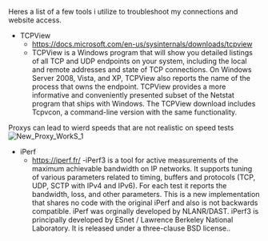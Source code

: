 Heres a list of a few tools i utilize to troubleshoot my connections and website access.



- TCPView
	- https://docs.microsoft.com/en-us/sysinternals/downloads/tcpview
	- TCPView is a Windows program that will show you detailed listings of all TCP and UDP endpoints on your system, including the local and remote addresses and state of TCP connections. On Windows Server 2008, Vista, and XP, TCPView also reports the name of the process that owns the endpoint. TCPView provides a more informative and conveniently presented subset of the Netstat program that ships with Windows. The TCPView download includes Tcpvcon, a command-line version with the same functionality.

Proxys can lead to wierd speeds that are not realistic on speed tests
![New_Proxy_WorkS_1](https://user-images.githubusercontent.com/12887622/134817695-e848b4aa-b192-407d-9ce9-ee7314e67a92.png)

- iPerf
	- https://iperf.fr/
	-iPerf3 is a tool for active measurements of the maximum achievable bandwidth on IP networks. It supports tuning of various parameters related to timing, buffers and protocols (TCP, UDP, SCTP with IPv4 and IPv6). For each test it reports the bandwidth, loss, and other parameters. This is a new implementation that shares no code with the original iPerf and also is not backwards compatible. iPerf was orginally developed by NLANR/DAST. iPerf3 is principally developed by ESnet / Lawrence Berkeley National Laboratory. It is released under a three-clause BSD license..

